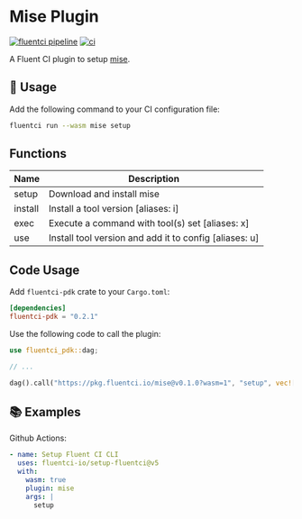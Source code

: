# Mise Plugin

[![fluentci pipeline](https://shield.fluentci.io/x/mise)](https://pkg.fluentci.io/mise)
[![ci](https://github.com/fluentci-io/mise-plugin/actions/workflows/ci.yml/badge.svg)](https://github.com/fluentci-io/mise-plugin/actions/workflows/ci.yml)

A Fluent CI plugin to setup [mise](https://mise.jdx.dev).

## 🚀 Usage

Add the following command to your CI configuration file:

```bash
fluentci run --wasm mise setup
```

## Functions

| Name    | Description                               |
| ------- | ----------------------------------------- |
| setup   | Download and install mise                 |
| install | Install a tool version [aliases: i]       |
| exec    | Execute a command with tool(s) set [aliases: x] |
| use     | Install tool version and add it to config [aliases: u] |

## Code Usage

Add `fluentci-pdk` crate to your `Cargo.toml`:

```toml
[dependencies]
fluentci-pdk = "0.2.1"
```

Use the following code to call the plugin:

```rust
use fluentci_pdk::dag;

// ...

dag().call("https://pkg.fluentci.io/mise@v0.1.0?wasm=1", "setup", vec![])?;
```

## 📚 Examples

Github Actions:

```yaml
- name: Setup Fluent CI CLI
  uses: fluentci-io/setup-fluentci@v5
  with:
    wasm: true
    plugin: mise
    args: |
      setup
```
